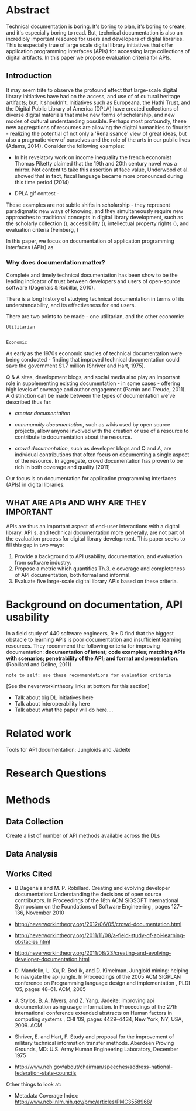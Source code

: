 # Abstract

Technical documentation is boring. It's boring to plan, it's boring to create, and it's especially boring to read. But, technical documentation is also an incredibly important resource for users and developers of digital libraries. This is especially true of large scale digital library initiatives that offer application programming interfaces (APIs) for accessing large collections of digital artifacts. In this paper we propose evaluation criteria for APIs. 

## Introduction

It may seem trite to observe the profound effect that large-scale digital library initiatives have had on the access, and use of of cultural heritage artifacts; but, it shouldn't. Initiatives such as Europeana, the Hathi Trust, and the Digital Public Library of America (DPLA) have created collections of diverse digital materials that make new forms of scholarship, and new modes of cultural understanding possible. Perhaps most profoundly, these new aggregations of resources are allowing the digital humanities to flourish - realizing the potential of not only a 'Renaissance' view of great ideas, but also a pragmatic view of ourselves and the role of the arts in our public lives (Adams, 2014). Consider the following examples: 

- In his revelatory work on income inequality the french economist Thomas Piketty claimed that the 19th and 20th century novel was a mirror. Not content to take this assertion at face value, Underwood et al. showed that in fact, fiscal language became more pronounced during this time period (2014) 

- DPLA gif contest - 



These examples are not subtle shifts in scholarship - they represent paradigmatic new ways of knowing, and they simultaneously require new approaches to traditional concepts in digital library development, such as the scholarly collection (), accessibility (), intellectual property rights (), and evaluation criteria (Feinberg, )

In this paper, we focus on documentation of application programming interfaces (APIs) as      



### Why does documentation matter? 

Complete and timely technical documentation has been show to be the leading indicator of trust between developers and users of open-source software (Dagenais & Robillar, 2010). 

There is a long history of studying technical documentation in terms of its understandability, and its effectiveness for end users. 

There are two points to be made - one utilitarian, and the other economic: 

    Utilitarian 


    Economic 

As early as the 1970s economic studies of technical documentation were being conducted - finding that improved technical documentation could save the government $1.7 million (Shriver and Hart, 1975). 


Q & A sites, development blogs, and social media also play an important role in supplementing existing documentation - in some cases - offering high levels of coverage and author engagement (Parnin and Treude, 2011). A distinction can be made between the types of documentation we've described thus far: 

- *creator documentaiton*

- *communnity documentation*, such as wikis used by open source projects, allow anyone involved with the creation or use of a resource to contribute to documentation about the resource. 

- *crowd documentation*, such as developer blogs and Q and A, are individual contributions that often focus on documenting a single aspect of the resource. In aggregate, crowd documentation has proven to be rich in both coverage and quality [2011]

Our focus is on documentation for application programming interfaces (APIs) in digital libraries. 

## WHAT ARE APIs AND WHY ARE THEY IMPORTANT 

APIs are thus an important aspect of end-user interactions with a digital library. API's, and technical documentation more generally, are not part of the evaluation process for digital library development. This paper seeks to fill this gap in two ways: 

1. Provide a background to API usability, documentation, and evaluation from software industry. 
2. Propose a metric which quantifies Th.3. e coverage and completeness of API documentation, both formal and informal. 
3. Evaluate five large-scale digital library APIs based on these criteria. 


# Background on documentation, API usability

In a field study of 440 software engineers, R + D find that the biggest obstacle to learning APIs is poor documentation and insufficient learning resources. They recommend the following criteria for improving documentation: **documentation of intent; code examples; matching APIs with scenarios; penetrability of the API; and format and presentation**. (Robillard and Deline, 2011) 

`note to self: use these recommendations for evaluation criteria`

[See the neverworkintheory links at bottom for this section]


- Talk about big DL initiatives here
- Talk about interoperability here
- Talk about what the paper will do here.... 

# Related work 

Tools for API documentation: Jungloids and Jadeite


# Research Questions 

# Methods

## Data Collection

Create a list of number of API methods available across the DLs

## Data Analysis



## Works Cited

- B.Dagenais and M. P. Robillard. Creating and
evolving developer documentation: Understanding the
decisions of open source contributors. In
Proceedings
of the 18th ACM SIGSOFT International Symposium
on the Foundations of Software Engineering
, pages
127–136, November 2010

- http://neverworkintheory.org/2012/06/05/crowd-documentation.html

- http://neverworkintheory.org/2011/11/08/a-field-study-of-api-learning-obstacles.html 

- http://neverworkintheory.org/2011/08/23/creating-and-evolving-developer-documentation.html

-  D. Mandelin, L. Xu, R. Bod ́ık, and D. Kimelman.
Jungloid mining: helping to navigate the api jungle. In
Proceedings of the 2005 ACM SIGPLAN conference
on Programming language design and implementation
,
PLDI ’05, pages 48–61. ACM, 2005

-  J. Stylos, B. A. Myers, and Z. Yang. Jadeite:
improving api documentation using usage information.
In
Proceedings of the 27th international conference
extended abstracts on Human factors in computing
systems
, CHI ’09, pages 4429–4434, New York, NY,
USA, 2009. ACM

- Shriver, E. and Hart, F. Study and proposal for the improvement of military technical
information transfer methods. Aberdeen Proving Grounds, MD: U.S. Army Human Engineering
Laboratory, December 1975

- http://www.neh.gov/about/chairman/speeches/address-national-federation-state-councils


Other things to look at: 

- Metadata Coverage Index: http://www.ncbi.nlm.nih.gov/pmc/articles/PMC3558968/

